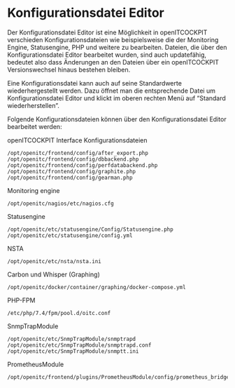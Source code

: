 # Konfigurationsdatei Editor

Der Konfigurationsdatei Editor ist eine Möglichkeit in openITCOCKPIT verschieden Konfigurationsdateien wie beispielsweise die der Monitoring Engine, Statusengine, PHP und weitere zu bearbeiten. Dateien, die über den Konfigurationsdatei Editor bearbeitet wurden, sind auch updatefähig, bedeutet also dass Änderungen an den Dateien über ein openITCOCKPIT Versionswechsel hinaus bestehen bleiben.

Eine Konfigurationsdatei kann auch auf seine Standardwerte wiederhergestellt werden. Dazu öffnet man die entsprechende Datei um Konfigurationsdatei Editor und klickt im oberen rechten Menü auf “Standard wiederherstellen”.

Folgende Konfigurationsdateien können über den Konfigurationsdatei Editor bearbeitet werden:

openITCOCKPIT Interface Konfigurationsdateien
```
/opt/openitc/frontend/config/after_export.php
/opt/openitc/frontend/config/dbbackend.php
/opt/openitc/frontend/config/perfdatabackend.php
/opt/openitc/frontend/config/graphite.php
/opt/openitc/frontend/config/gearman.php
```

Monitoring engine
```
/opt/openitc/nagios/etc/nagios.cfg
```

Statusengine
```
/opt/openitc/etc/statusengine/Config/Statusengine.php
/opt/openitc/etc/statusengine/config.yml
```

NSTA
```
/opt/openitc/etc/nsta/nsta.ini
```

Carbon und Whisper (Graphing)
```
/opt/openitc/docker/container/graphing/docker-compose.yml
```

PHP-FPM
```
/etc/php/7.4/fpm/pool.d/oitc.conf
```

SnmpTrapModule
```
/opt/openitc/etc/SnmpTrapModule/snmptrapd
/opt/openitc/etc/SnmpTrapModule/snmptrapd.conf
/opt/openitc/etc/SnmpTrapModule/snmptt.ini
```

PrometheusModule
```
/opt/openitc/frontend/plugins/PrometheusModule/config/prometheus_bridge.php
```